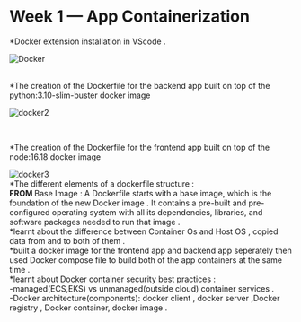 # Week 1 — App Containerization
*Docker extension installation in VScode .<br>

![Docker](https://user-images.githubusercontent.com/80603078/222934496-69d32b26-07e2-4e87-9a11-82a25ffd422d.PNG)

<br>
*The creation of the Dockerfile for the backend app built on top of the python:3.10-slim-buster docker image <br>

![docker2](https://user-images.githubusercontent.com/80603078/222934783-0511c86f-d84d-4a20-a1a8-966a6ebd36d6.PNG)

  <br>

  *The creation of the Dockerfile for the frontend app built on top of the node:16.18 docker image <br>
  
  ![docker3](https://user-images.githubusercontent.com/80603078/222934595-46f1f4bc-6979-4d11-8ce8-96c854a2a1e1.PNG)
  <br>
  *The different elements of a dockerfile structure :<br> 
     <b> FROM </b> Base Image  : A Dockerfile starts with a base image, which is the foundation of the new Docker image . It contains a pre-built and pre-configured operating system with all its dependencies, libraries, and software packages needed to run that image .<br>
  *learnt about the difference between Container Os and Host OS , copied data from and to both of them .<br>
  *built a docker image for the frontend app and backend app seperately then used Docker compose file to build both of the app containers at the same time . <br>
  *learnt about Docker container security best practices :<br>
           -managed(ECS,EKS) vs unmanaged(outside cloud) container services .<br>
           -Docker architecture(components): docker client , docker server ,Docker registry , Docker container, docker image .<br>


